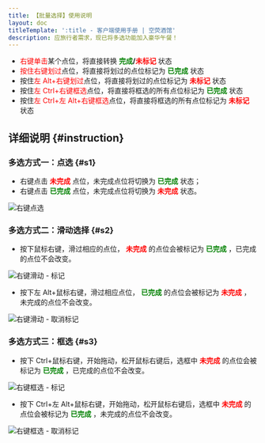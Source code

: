 ```yaml
---
title: 【批量选择】使用说明
layout: doc
titleTemplate: ':title - 客户端使用手册 | 空荧酒馆'
description: 应旅行者需求，现已将多选功能加入豪华午餐！
---
```


- <span style="color: red">右键单击</span>某个点位，将直接转换 **<span style="color: green">完成</span>/<span style="color: red">未标记</span>** 状态
- <span style="color: red">按住右键划过</span>点位，将直接将划过的点位标记为 **<span style="color: green">已完成</span>** 状态
- 按住<span style="color: red">左 Alt+右键划过</span>点位，将直接将划过的点位标记为 **<span style="color: red">未标记</span>** 状态
- 按住<span style="color: red">左 Ctrl+右键框选</span>点位，将直接将框选的所有点位标记为 **<span style="color: green">已完成</span>** 状态
- 按住<span style="color: red">左 Ctrl+左 Alt+右键框选</span>点位，将直接将框选的所有点位标记为 **<span style="color: red">未标记</span>** 状态

## **详细说明** {#instruction}

### 多选方式一：点选 {#s1}

- 右键点击 **<span style="color: red">未完成</span>** 点位，未完成点位将切换为 **<span style="color: green">已完成</span>** 状态；
- 右键点击 **<span style="color: green">已完成</span>** 点位，未完成点位将切换为 **<span style="color: red">未完成</span>** 状态。

![](/imgs/zh/manual/batch-selection/BS-01-Dot.gif '右键点选')

### 多选方式二：滑动选择 {#s2}

- 按下鼠标右键，滑过相应的点位， **<span style="color: red">未完成</span>** 的点位会被标记为 **<span style="color: green">已完成</span>** ，已完成的点位不会改变。

![](/imgs/zh/manual/batch-selection/BS-02.1-Swipe-On.gif '右键滑动 - 标记')

- 按下左 Alt+鼠标右键，滑过相应点位， **<span style="color: green">已完成</span>** 的点位会被标记为 **<span style="color: red">未完成</span>** ，未完成的点位不会改变。

![](/imgs/zh/manual/batch-selection/BS-02.2-Swipe-Off.gif '右键滑动 - 取消标记')

### 多选方式三：框选 {#s3}

- 按下 Ctrl+鼠标右键，开始拖动，松开鼠标右键后，选框中 **<span style="color: red">未完成</span>** 的点位会被标记为 **<span style="color: green">已完成</span>** ，已完成的点位不会改变。

![](/imgs/zh/manual/batch-selection/BS-03.1-Box-On.gif '右键框选 - 标记')

- 按下 Ctrl+左 Alt+鼠标右键，开始拖动，松开鼠标右键后，选框中 **<span style="color: red">未完成</span>** 的点位会被标记为 **<span style="color: green">已完成</span>** ，未完成的点位不会改变。

![](/imgs/zh/manual/batch-selection/BS-03.2-Box-Off.gif '右键框选 - 取消标记')
